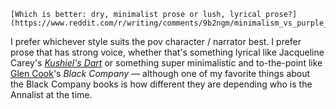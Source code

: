 ```ad-question
[Which is better: dry, minimalist prose or lush, lyrical prose?](https://www.reddit.com/r/writing/comments/9b2ngm/minimalism_vs_purple_prose_thoughts/)
```

I prefer whichever style suits the pov character / narrator best. I prefer prose that has strong voice, whether that's something lyrical like Jacqueline Carey's [_Kushiel's Dart_](https://www.goodreads.com/book/show/153008.Kushiel_s_Dart) or something super minimalistic and to-the-point like [Glen Cook](https://eleanorkonik.com/tag/glen-cook/)'s _Black Company_ — although one of my favorite things about the Black Company books is how different they are depending who is the Annalist at the time.